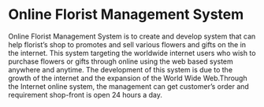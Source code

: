 # Online Florist Management System
 Online Florist Management System is to create and develop system that can help florist’s shop to promotes and sell various flowers and gifts on the in the internet. This system targeting the worldwide internet users who wish to purchase flowers or gifts through online using the web based system anywhere and anytime. The development of this system is due to the growth of the internet and the expansion of the World Wide Web.Through the Internet online system, the management can get customer’s order and requirement shop-front is open 24 hours a day. 
